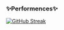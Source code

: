 ### ✨Performences✨
[![GitHub Streak](https://streak-stats.demolab.com/?user=AngeClementAkazan)](https://git.io/streak-stats)

